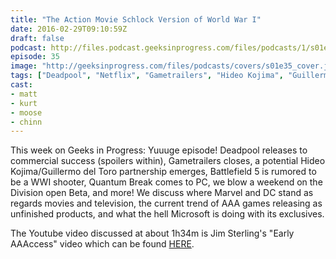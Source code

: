 ```yaml
---
title: "The Action Movie Schlock Version of World War I"
date: 2016-02-29T09:10:59Z
draft: false
podcast: http://files.podcast.geeksinprogress.com/files/podcasts/1/s01e35_SchlockVersionOfWWI.mp3
episode: 35
image: "http://geeksinprogress.com/files/podcasts/covers/s01e35_cover.jpg"
tags: ["Deadpool", "Netflix", "Gametrailers", "Hideo Kojima", "Guillermo del Toro", "Battlefield 5", "Quantum Break", "Street Fighter V", "The Division", "Star Citizen"]
cast:
- matt
- kurt
- moose
- chinn
---
```


This week on Geeks in Progress: Yuuuge episode!  Deadpool releases to commercial success (spoilers within), Gametrailers closes, a potential Hideo Kojima/Guillermo del Toro partnership emerges, Battlefield 5 is rumored to be a WWI shooter, Quantum Break comes to PC, we blow a weekend on the Division open Beta, and more! We discuss where Marvel and DC stand as regards movies and television, the current trend of AAA games releasing as unfinished products, and what the hell Microsoft is doing with its exclusives.

The Youtube video discussed at about 1h34m is Jim Sterling's "Early AAAccess" video which can be found [HERE](https://www.youtube.com/watch?v=i6mRRGOwQjM).
